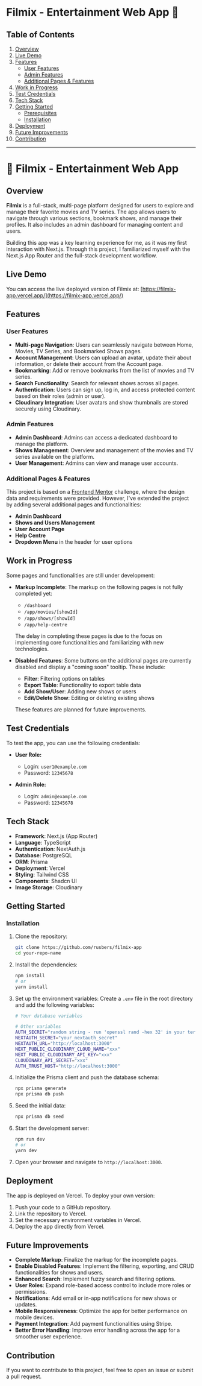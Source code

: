 # Filmix - Entertainment Web App 🎥

## Table of Contents

1. [Overview](#overview)
2. [Live Demo](#live-demo)
3. [Features](#features)
   - [User Features](#user-features)
   - [Admin Features](#admin-features)
   - [Additional Pages & Features](#additional-pages--features)
4. [Work in Progress](#work-in-progress)
5. [Test Credentials](#test-credentials)
6. [Tech Stack](#tech-stack)
7. [Getting Started](#getting-started)
   - [Prerequisites](#prerequisites)
   - [Installation](#installation)
8. [Deployment](#deployment)
9. [Future Improvements](#future-improvements)
10. [Contribution](#contribution)

---

# 🎥 Filmix - Entertainment Web App

## Overview

**Filmix** is a full-stack, multi-page platform designed for users to explore and manage their favorite movies and TV series. The app allows users to navigate through various sections, bookmark shows, and manage their profiles. It also includes an admin dashboard for managing content and users.

Building this app was a key learning experience for me, as it was my first interaction with Next.js. Through this project, I familiarized myself with the Next.js App Router and the full-stack development workflow.

## Live Demo

You can access the live deployed version of Filmix at: [https://filmix-app.vercel.app/](https://filmix-app.vercel.app/)

## Features

### User Features

- **Multi-page Navigation**: Users can seamlessly navigate between Home, Movies, TV Series, and Bookmarked Shows pages.
- **Account Management**: Users can upload an avatar, update their about information, or delete their account from the Account page.
- **Bookmarking**: Add or remove bookmarks from the list of movies and TV series.
- **Search Functionality**: Search for relevant shows across all pages.
- **Authentication**: Users can sign up, log in, and access protected content based on their roles (admin or user).
- **Cloudinary Integration**: User avatars and show thumbnails are stored securely using Cloudinary.

### Admin Features

- **Admin Dashboard**: Admins can access a dedicated dashboard to manage the platform.
- **Shows Management**: Overview and management of the movies and TV series available on the platform.
- **User Management**: Admins can view and manage user accounts.

### Additional Pages & Features

This project is based on a [Frontend Mentor](https://www.frontendmentor.io/challenges/entertainment-web-app-J-UhgAW1X) challenge, where the design data and requirements were provided. However, I've extended the project by adding several additional pages and functionalities:

- **Admin Dashboard**
- **Shows and Users Management**
- **User Account Page**
- **Help Centre**
- **Dropdown Menu** in the header for user options

## Work in Progress

Some pages and functionalities are still under development:

- **Markup Incomplete**: The markup on the following pages is not fully completed yet:

  - `/dashboard`
  - `/app/movies/[showId]`
  - `/app/shows/[showId]`
  - `/app/help-centre`

  The delay in completing these pages is due to the focus on implementing core functionalities and familiarizing with new technologies.

- **Disabled Features**: Some buttons on the additional pages are currently disabled and display a "coming soon" tooltip. These include:

  - **Filter**: Filtering options on tables
  - **Export Table**: Functionality to export table data
  - **Add Show/User**: Adding new shows or users
  - **Edit/Delete Show**: Editing or deleting existing shows

  These features are planned for future improvements.

## Test Credentials

To test the app, you can use the following credentials:

- **User Role:**

  - Login: `user1@example.com`
  - Password: `12345678`

- **Admin Role:**
  - Login: `admin@example.com`
  - Password: `12345678`

## Tech Stack

- **Framework**: Next.js (App Router)
- **Language**: TypeScript
- **Authentication**: NextAuth.js
- **Database**: PostgreSQL
- **ORM**: Prisma
- **Deployment**: Vercel
- **Styling**: Tailwind CSS
- **Components**: Shadcn UI
- **Image Storage**: Cloudinary

## Getting Started

### Installation

1. Clone the repository:

   ```bash
   git clone https://github.com/rusbers/filmix-app
   cd your-repo-name
   ```

2. Install the dependencies:

   ```bash
   npm install
   # or
   yarn install
   ```

3. Set up the environment variables:
   Create a `.env` file in the root directory and add the following variables:

   ```bash
   # Your database variables

   # Other variables
   AUTH_SECRET="random string - run 'openssl rand -hex 32' in your terminal to generate it"
   NEXTAUTH_SECRET="your_nextauth_secret"
   NEXTAUTH_URL="http://localhost:3000"
   NEXT_PUBLIC_CLOUDINARY_CLOUD_NAME="xxx"
   NEXT_PUBLIC_CLOUDINARY_API_KEY="xxx"
   CLOUDINARY_API_SECRET="xxx"
   AUTH_TRUST_HOST="http://localhost:3000"
   ```

4. Initialize the Prisma client and push the database schema:

   ```bash
   npx prisma generate
   npx prisma db push
   ```

5. Seed the initial data:

   ```bash
   npx prisma db seed
   ```

6. Start the development server:

   ```bash
   npm run dev
   # or
   yarn dev
   ```

7. Open your browser and navigate to `http://localhost:3000`.

## Deployment

The app is deployed on Vercel. To deploy your own version:

1. Push your code to a GitHub repository.
2. Link the repository to Vercel.
3. Set the necessary environment variables in Vercel.
4. Deploy the app directly from Vercel.

## Future Improvements

- **Complete Markup**: Finalize the markup for the incomplete pages.
- **Enable Disabled Features**: Implement the filtering, exporting, and CRUD functionalities for shows and users.
- **Enhanced Search**: Implement fuzzy search and filtering options.
- **User Roles**: Expand role-based access control to include more roles or permissions.
- **Notifications**: Add email or in-app notifications for new shows or updates.
- **Mobile Responsiveness**: Optimize the app for better performance on mobile devices.
- **Payment Integration**: Add payment functionalities using Stripe.
- **Better Error Handling**: Improve error handling across the app for a smoother user experience.

## Contribution

If you want to contribute to this project, feel free to open an issue or submit a pull request.
